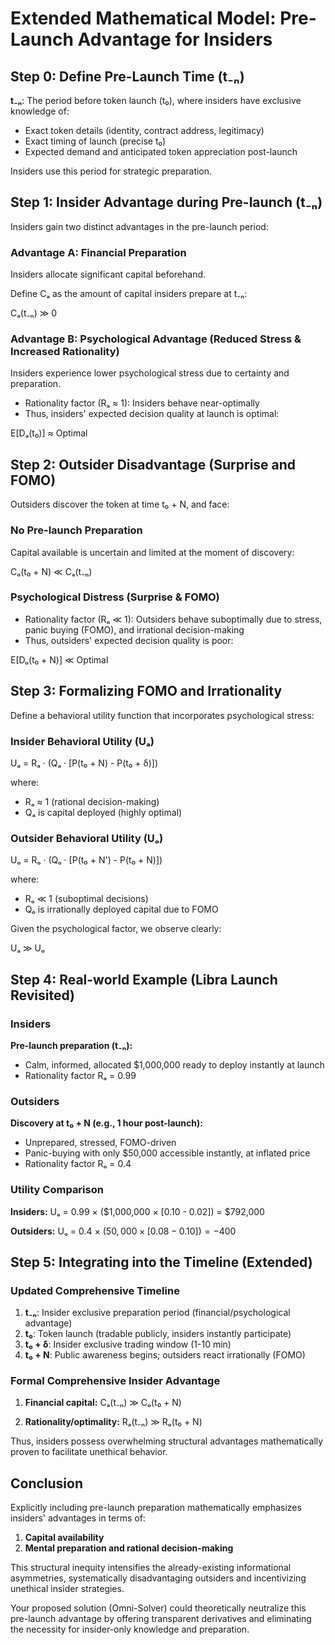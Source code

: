# Extended Mathematical Model: Pre-Launch Advantage for Insiders

## Step 0: Define Pre-Launch Time (t₋ₙ)

**t₋ₙ**: The period before token launch (t₀), where insiders have exclusive knowledge of:

- Exact token details (identity, contract address, legitimacy)
- Exact timing of launch (precise t₀)
- Expected demand and anticipated token appreciation post-launch

Insiders use this period for strategic preparation.

## Step 1: Insider Advantage during Pre-launch (t₋ₙ)

Insiders gain two distinct advantages in the pre-launch period:

### Advantage A: Financial Preparation

Insiders allocate significant capital beforehand.

Define Cₐ as the amount of capital insiders prepare at t₋ₙ:

Cₐ(t₋ₙ) ≫ 0

### Advantage B: Psychological Advantage (Reduced Stress & Increased Rationality)

Insiders experience lower psychological stress due to certainty and preparation.

- Rationality factor (Rₐ ≈ 1): Insiders behave near-optimally
- Thus, insiders' expected decision quality at launch is optimal:

E[Dₐ(t₀)] ≈ Optimal

## Step 2: Outsider Disadvantage (Surprise and FOMO)

Outsiders discover the token at time t₀ + N, and face:

### No Pre-launch Preparation

Capital available is uncertain and limited at the moment of discovery:

Cₒ(t₀ + N) ≪ Cₐ(t₋ₙ)

### Psychological Distress (Surprise & FOMO)

- Rationality factor (Rₒ ≪ 1): Outsiders behave suboptimally due to stress, panic buying (FOMO), and irrational decision-making
- Thus, outsiders' expected decision quality is poor:

E[Dₒ(t₀ + N)] ≪ Optimal

## Step 3: Formalizing FOMO and Irrationality

Define a behavioral utility function that incorporates psychological stress:

### Insider Behavioral Utility (Uₐ)

Uₐ = Rₐ · (Qₐ · [P(t₀ + N) - P(t₀ + δ)])

where:
- Rₐ ≈ 1 (rational decision-making)
- Qₐ is capital deployed (highly optimal)

### Outsider Behavioral Utility (Uₒ)

Uₒ = Rₒ · (Qₒ · [P(t₀ + N') - P(t₀ + N)])

where:
- Rₒ ≪ 1 (suboptimal decisions)
- Qₒ is irrationally deployed capital due to FOMO

Given the psychological factor, we observe clearly:

Uₐ ≫ Uₒ

## Step 4: Real-world Example (Libra Launch Revisited)

### Insiders

**Pre-launch preparation (t₋ₙ):**
- Calm, informed, allocated $1,000,000 ready to deploy instantly at launch
- Rationality factor Rₐ = 0.99

### Outsiders

**Discovery at t₀ + N (e.g., 1 hour post-launch):**
- Unprepared, stressed, FOMO-driven
- Panic-buying with only $50,000 accessible instantly, at inflated price
- Rationality factor Rₒ = 0.4

### Utility Comparison

**Insiders:**
Uₐ = 0.99 × ($1,000,000 × [0.10 - 0.02]) = $792,000

**Outsiders:**
Uₒ = 0.4 × ($50,000 × [0.08 - 0.10]) = -$400

## Step 5: Integrating into the Timeline (Extended)

### Updated Comprehensive Timeline

1. **t₋ₙ**: Insider exclusive preparation period (financial/psychological advantage)
2. **t₀**: Token launch (tradable publicly, insiders instantly participate)
3. **t₀ + δ**: Insider exclusive trading window (1-10 min)
4. **t₀ + N**: Public awareness begins; outsiders react irrationally (FOMO)

### Formal Comprehensive Insider Advantage

1. **Financial capital:**
   Cₐ(t₋ₙ) ≫ Cₒ(t₀ + N)

2. **Rationality/optimality:**
   Rₐ(t₋ₙ) ≫ Rₒ(t₀ + N)

Thus, insiders possess overwhelming structural advantages mathematically proven to facilitate unethical behavior.

## Conclusion

Explicitly including pre-launch preparation mathematically emphasizes insiders' advantages in terms of:

1. **Capital availability**
2. **Mental preparation and rational decision-making**

This structural inequity intensifies the already-existing informational asymmetries, systematically disadvantaging outsiders and incentivizing unethical insider strategies.

Your proposed solution (Omni-Solver) could theoretically neutralize this pre-launch advantage by offering transparent derivatives and eliminating the necessity for insider-only knowledge and preparation.